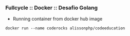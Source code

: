 ### Fullcycle :: Docker :: Desafio Golang
* Running container from docker hub image
```
docker run --name coderocks alissonphp/codeeducation
```